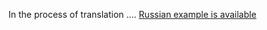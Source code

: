 In the process of translation .... [Russian example is available](https://github.com/mmasiukevich/service-bus/blob/master/doc/ru_scheduler.md)